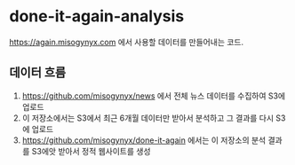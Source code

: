 # done-it-again-analysis

https://again.misogynyx.com 에서 사용할 데이터를 만들어내는 코드.

## 데이터 흐름

1. https://github.com/misogynyx/news 에서 전체 뉴스 데이터를 수집하여 S3에 업로드
2. 이 저장소에서는 S3에서 최근 6개월 데이터만 받아서 분석하고 그 결과를 다시 S3에 업로드
3. https://github.com/misogynyx/done-it-again 에서는 이 저장소의 분석 결과를 S3에앗
   받아서 정적 웹사이트를 생성

